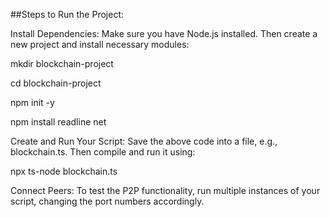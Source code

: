 ##Steps to Run the Project:

Install Dependencies: Make sure you have Node.js installed. Then create a new project and install necessary modules:

mkdir blockchain-project

cd blockchain-project

npm init -y

npm install readline net

Create and Run Your Script: Save the above code into a file, e.g., blockchain.ts. Then compile and run it using:

npx ts-node blockchain.ts

Connect Peers: To test the P2P functionality, run multiple instances of your script, changing the port numbers accordingly.

